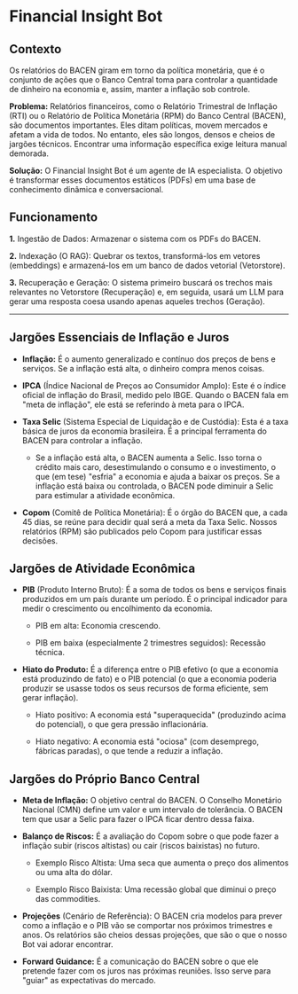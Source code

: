 # Financial Insight Bot

## Contexto 

Os relatórios do BACEN giram em torno da política monetária, que é o conjunto de ações que o Banco Central toma para controlar a quantidade de dinheiro na economia e, assim, manter a inflação sob controle.

**Problema:** Relatórios financeiros, como o Relatório Trimestral de Inflação (RTI) ou o Relatório de Política Monetária (RPM) do Banco Central (BACEN), são documentos importantes. Eles ditam políticas, movem mercados e afetam a vida de todos. No entanto, eles são longos, densos e cheios de jargões técnicos. Encontrar uma informação específica exige leitura manual demorada.

**Solução:** O Financial Insight Bot é um agente de IA especialista. O objetivo é transformar esses documentos estáticos (PDFs) em uma base de conhecimento dinâmica e conversacional.

## Funcionamento

**1.** Ingestão de Dados: Armazenar o sistema com os PDFs do BACEN.

**2.** Indexação (O RAG): Quebrar os textos, transformá-los em vetores (embeddings) e armazená-los em um banco de dados vetorial (Vetorstore).

**3.** Recuperação e Geração: O sistema primeiro buscará os trechos mais relevantes no Vetorstore (Recuperação) e, em seguida, usará um LLM para gerar uma resposta coesa usando apenas aqueles trechos (Geração).

---

## Jargões Essenciais de Inflação e Juros

- **Inflação:** É o aumento generalizado e contínuo dos preços de bens e serviços. Se a inflação está alta, o dinheiro compra menos coisas.

- **IPCA** (Índice Nacional de Preços ao Consumidor Amplo): Este é o índice oficial de inflação do Brasil, medido pelo IBGE. Quando o BACEN fala em "meta de inflação", ele está se referindo à meta para o IPCA.

- **Taxa Selic** (Sistema Especial de Liquidação e de Custódia): Esta é a taxa básica de juros da economia brasileira. É a principal ferramenta do BACEN para controlar a inflação.

  - Se a inflação está alta, o BACEN aumenta a Selic. Isso torna o crédito mais caro, desestimulando o consumo e o investimento, o que (em tese) "esfria" a economia e ajuda a baixar os preços. Se a inflação está baixa ou controlada, o BACEN pode diminuir a Selic para estimular a atividade econômica.

- **Copom** (Comitê de Política Monetária): É o órgão do BACEN que, a cada 45 dias, se reúne para decidir qual será a meta da Taxa Selic. Nossos relatórios (RPM) são publicados pelo Copom para justificar essas decisões.

## Jargões de Atividade Econômica

- **PIB** (Produto Interno Bruto): É a soma de todos os bens e serviços finais produzidos em um país durante um período. É o principal indicador para medir o crescimento ou encolhimento da economia.

  - PIB em alta: Economia crescendo.

  - PIB em baixa (especialmente 2 trimestres seguidos): Recessão técnica.

- **Hiato do Produto:** É a diferença entre o PIB efetivo (o que a economia está produzindo de fato) e o PIB potencial (o que a economia poderia produzir se usasse todos os seus recursos de forma eficiente, sem gerar inflação).

  - Hiato positivo: A economia está "superaquecida" (produzindo acima do potencial), o que gera pressão inflacionária.

  - Hiato negativo: A economia está "ociosa" (com desemprego, fábricas paradas), o que tende a reduzir a inflação.
 
## Jargões do Próprio Banco Central

- **Meta de Inflação:** O objetivo central do BACEN. O Conselho Monetário Nacional (CMN) define um valor e um intervalo de tolerância. O BACEN tem que usar a Selic para fazer o IPCA ficar dentro dessa faixa.

- **Balanço de Riscos:** É a avaliação do Copom sobre o que pode fazer a inflação subir (riscos altistas) ou cair (riscos baixistas) no futuro.

  - Exemplo Risco Altista: Uma seca que aumenta o preço dos alimentos ou uma alta do dólar.

  - Exemplo Risco Baixista: Uma recessão global que diminui o preço das commodities.

- **Projeções** (Cenário de Referência): O BACEN cria modelos para prever como a inflação e o PIB vão se comportar nos próximos trimestres e anos. Os relatórios são cheios dessas projeções, que são o que o nosso Bot vai adorar encontrar.

- **Forward Guidance:** É a comunicação do BACEN sobre o que ele pretende fazer com os juros nas próximas reuniões. Isso serve para "guiar" as expectativas do mercado.
